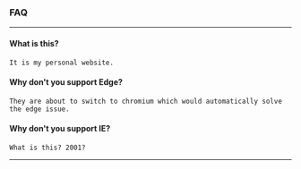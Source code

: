 ### FAQ

---

#### What is this?
```
It is my personal website.
```

#### Why don't you support Edge?

```
They are about to switch to chromium which would automatically solve the edge issue.
```

#### Why don't you support IE?

```
What is this? 2001?
```

---

